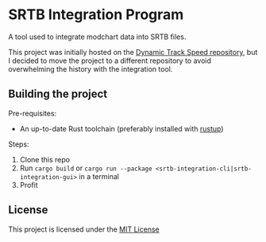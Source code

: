 # SRTB Integration Program

A tool used to integrate modchart data into SRTB files.

This project was initially hosted on the [Dynamic Track Speed repository](https://github.com/Raoul1808/DynamicTrackSpeed), but I decided to move the project to a different repository to avoid overwhelming the history with the integration tool.

## Building the project

Pre-requisites:
- An up-to-date Rust toolchain (preferably installed with [rustup](https://rustup.rs/))

Steps:
1. Clone this repo
2. Run `cargo build` or `cargo run --package <srtb-integration-cli|srtb-integration-gui>` in a terminal
3. Profit

## License

This project is licensed under the [MIT License](LICENSE)
